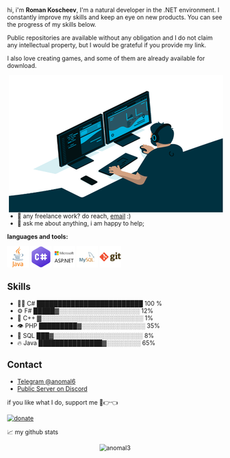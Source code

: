 hi, i'm **Roman Koscheev**, I'm a natural developer in the .NET environment. I constantly improve my skills and keep an eye on new products.
You can see the progress of my skills below.

Public repositories are available without any obligation and I do not claim any intellectual property, but I would be grateful if you provide my link.

I also love creating games, and some of them are already available for download.


  <img align="right" alt="GIF" src="https://github.com/anomal3/anomal3/blob/main/code.gif?raw=true" width="500" height="320" />
  
- 💼 any freelance work? do reach, [email](mailto:anomal3@yandex.ru) :)
- 💬 ask me about anything, i am happy to help;

**languages and tools:**  

<code><img height="50" src="https://raw.githubusercontent.com/github/explore/80688e429a7d4ef2fca1e82350fe8e3517d3494d/topics/java/java.png"></code>
<code><img height="50" src="https://raw.githubusercontent.com/github/explore/80688e429a7d4ef2fca1e82350fe8e3517d3494d/topics/csharp/csharp.png"></code>
<code><img height="50" src="https://raw.githubusercontent.com/github/explore/80688e429a7d4ef2fca1e82350fe8e3517d3494d/topics/aspnet/aspnet.png"></code>
<code><img height="50" src="https://raw.githubusercontent.com/github/explore/80688e429a7d4ef2fca1e82350fe8e3517d3494d/topics/mysql/mysql.png"></code>
<code><img height="50" src="https://raw.githubusercontent.com/github/explore/80688e429a7d4ef2fca1e82350fe8e3517d3494d/topics/git/git.png"></code>


## Skills
- 👨‍💻 C#     █████████████████████████   100 %
- ⚙️ F#     █████▓░░░░░░░░░░░░░░░░░░░   12%
- 📖 C++     ▓░░░░░░░░░░░░░░░░░░░░░░░░   1%
- 👁️ PHP     █████████▓░░░░░░░░░░░░░░░   35%
- 💽 SQL     ███▓░░░░░░░░░░░░░░░░░░░░░   8%
- 🔥 Java     ███████████████▓░░░░░░░░  65%

## Contact
- [Telegram @anomal6](https://t.me/anomal6)
- [Public Server on Discord](https://discord.gg/93VBRRUvvz)

if you like what I do, support me 🥺👉👈

<a href="https://yoomoney.ru/to/41001432771966" target="_blank"><img src="https://cdn.buymeacoffee.com/buttons/v2/default-red.png" alt="donate" width="150" ></a>


📈 my github stats

<p align="center"> <img src="https://github-readme-stats.vercel.app/api?username=anomal3&show_icons=true&theme=gruvbox" alt="anomal3" />

<!--
**anomal3/anomal3** is a ✨ _special_ ✨ repository because its `README.md` (this file) appears on your GitHub profile.

Here are some ideas to get you started:

- 🔭 I’m currently working on ...
- 🌱 I’m currently learning ...
- 👯 I’m looking to collaborate on ...
- 🤔 I’m looking for help with ...
- 💬 Ask me about ...
- 📫 How to reach me: ...
- 😄 Pronouns: ...
- ⚡ Fun fact: ...
-->
